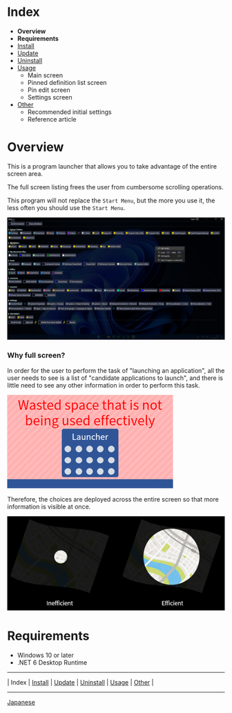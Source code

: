 # Index

- **Overview**
- **Requirements**
- [Install](install.md)
- [Update](update.md)
- [Uninstall](uninstall.md)
- [Usage](usage.md)
  - Main screen
  - Pinned definition list screen
  - Pin edit screen
  - Settings screen
- [Other](other.md)
  - Recommended initial settings
  - Reference article

# Overview

This is a program launcher that allows you to take advantage of the entire screen area.

The full screen listing frees the user from cumbersome scrolling operations.

This program will not replace the `Start Menu`, but the more you use it, the less often you should use the `Start Menu`.

![image](img/top-image.png)

### Why full screen?

In order for the user to perform the task of "launching an application", all the user needs to see is a list of "candidate applications to launch", and there is little need to see any other information in order to perform this task.

![Launcher example](img/bad-launcher.png)

Therefore, the choices are deployed across the entire screen so that more information is visible at once.

![View map](img/map.png)

# Requirements

- Windows 10 or later
- .NET 6 Desktop Runtime

---

| Index | [Install](install.md) | [Update](update.md) | [Uninstall](uninstall.md) | [Usage](usage.md) | [Other](other.md) |

---

[Japanese](index-ja.md)
